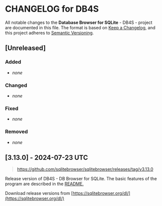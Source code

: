 # CHANGELOG for DB4S

All notable changes to the **Database Browser for SQLite** -
DB4S - project are documented in this file.
The format is based on
[Keep a Changelog](https://keepachangelog.com/en/1.1.0/),
and this project adheres to
[Semantic Versioning](https://semver.org/spec/v2.0.0.html).

## [Unreleased]

### Added

- _none_

### Changed
 
- _none_

### Fixed

- _none_

### Removed

- _none_

## [3.13.0] - 2024-07-23 UTC

> https://github.com/sqlitebrowser/sqlitebrowser/releases/tag/v3.13.0

Release version of DB4S - DB Browser for SQLite.
The basic features of the program are described in the
[README.](https://github.com/sqlitebrowser/sqlitebrowser)

Download release versions from
[https://sqlitebrowser.org/dl/](https://sqlitebrowser.org/dl/)
